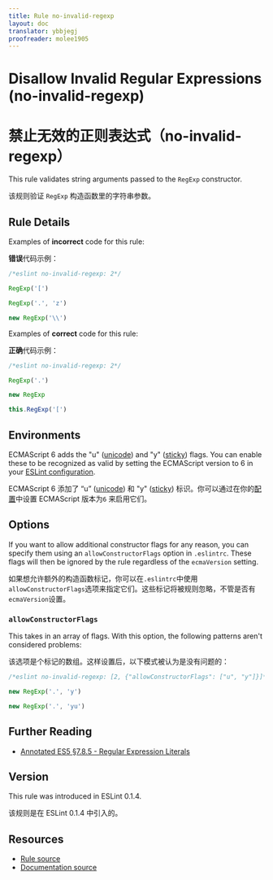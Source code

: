 ```yaml
---
title: Rule no-invalid-regexp
layout: doc
translator: ybbjegj
proofreader: molee1905
---
```

<!-- Note: No pull requests accepted for this file. See README.md in the root directory for details. -->

# Disallow Invalid Regular Expressions (no-invalid-regexp)

# 禁止无效的正则表达式（no-invalid-regexp）

This rule validates string arguments passed to the `RegExp` constructor.

该规则验证 `RegExp` 构造函数里的字符串参数。

## Rule Details

Examples of **incorrect** code for this rule:

**错误**代码示例：

```js
/*eslint no-invalid-regexp: 2*/

RegExp('[')

RegExp('.', 'z')

new RegExp('\\')
```

Examples of **correct** code for this rule:

**正确**代码示例：

```js
/*eslint no-invalid-regexp: 2*/

RegExp('.')

new RegExp

this.RegExp('[')
```

## Environments

ECMAScript 6 adds the "u" ([unicode](https://people.mozilla.org/~jorendorff/es6-draft.html#sec-get-regexp.prototype.unicode)) and "y" ([sticky](https://people.mozilla.org/~jorendorff/es6-draft.html#sec-get-regexp.prototype.sticky)) flags. You can enable these to be recognized as valid by setting the ECMAScript version to 6 in your [ESLint configuration](../user-guide/configuring).

ECMAScript 6 添加了 “u” ([unicode](https://people.mozilla.org/~jorendorff/es6-draft.html#sec-get-regexp.prototype.unicode)) 和 "y" ([sticky](https://people.mozilla.org/~jorendorff/es6-draft.html#sec-get-regexp.prototype.sticky)) 标识。你可以通过在你的[配置](../user-guide/configuring)中设置 ECMAScript 版本为`6` 来启用它们。

## Options

If you want to allow additional constructor flags for any reason, you can specify them using an `allowConstructorFlags` option in `.eslintrc`. These flags will then be ignored by the rule regardless of the `ecmaVersion` setting.

如果想允许额外的构造函数标记，你可以在`.eslintrc`中使用`allowConstructorFlags`选项来指定它们。这些标记将被规则忽略，不管是否有`ecmaVersion`设置。

### `allowConstructorFlags`

This takes in an array of flags. With this option, the following patterns aren't considered problems:

该选项是个标记的数组。这样设置后，以下模式被认为是没有问题的：

```js
/*eslint no-invalid-regexp: [2, {"allowConstructorFlags": ["u", "y"]}]*/

new RegExp('.', 'y')

new RegExp('.', 'yu')
```


## Further Reading

* [Annotated ES5 §7.8.5 - Regular Expression Literals](http://es5.github.io/#x7.8.5)

## Version

This rule was introduced in ESLint 0.1.4.

该规则是在 ESLint 0.1.4 中引入的。

## Resources

* [Rule source](https://github.com/eslint/eslint/tree/master/lib/rules/no-invalid-regexp.js)
* [Documentation source](https://github.com/eslint/eslint/tree/master/docs/rules/no-invalid-regexp.md)
